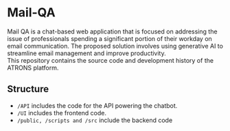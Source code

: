 # Mail-QA
Mail QA is a chat-based web application that is focused on addressing the issue of professionals spending a significant portion of their workday on email communication. 
The proposed solution involves using generative AI to streamline email management and improve productivity.<br>
This repository contains the source code and development history of the ATRONS platform.

## Structure
- ```/API``` includes the code for the API powering the chatbot.
- ```/UI``` includes the frontend code.
- ```/public, /scripts and /src``` include the backend code
